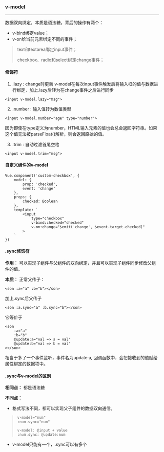### v-model
---

数据双向绑定，本质是语法糖，背后的操作有两个：
- v-bind绑定value；
- v-on给当前元素绑定不同的事件；
> text和textarea绑定input事件；
>
> checkbox、radio和select绑定change事件；

#### 修饰符
1. .lazy : change时更新
v-model在每次input事件触发后将输入框的值与数据进行绑定，加上.lazy后转为在change事件之后进行同步
```
<input v-model.lazy="msg">
```

2. .number : 输入值转为数值类型
```
<input v-model.number="age" type="number">
```
因为即使在type定义为number，HTML输入元素的值也会总会返回字符串。如果这个值无法被parseFloat()解析，则会返回原始的值。

3. .trim : 自动过滤首尾空格
```
<input v-model.trim="msg">
```

#### 自定义组件的v-model
```
Vue.component('custom-checkbox', {
    model: {
        prop: 'checked',
        event: 'change'
    },
    props: {
        checked: Boolean
    },
    template: `
        <input
            type="checkbox"
            v-bind:checked="checked"
            v-on:change="$emit('change', $event.target.checked)"
        >
    `
})
```

#### .sync修饰符
**作用：** 可以实现子组件与父组件的双向绑定，并且可以实现子组件同步修改父组件的值。

**本质：** 
正常父传子：
```
<son :a="a" :b="b"></son>
```
加上.sync后父传子
```
<son :a.sync="a" :b.sync="b"></son>
```
它等价于
```
<son
    :a="a"
    :b="b"
    @update:a="val => a = val"
    @update:b="val => b = val"
></son>
```
相当于多了一个事件监听，事件名为update:a, 回调函数中，会把接收到的值赋给属性绑定的数据项中。

#### .sync与v-model的区别
**相同点：** 都是语法糖

**不同点：** 
- 格式写法不同，都可以实现父子组件的数据双向通信。
> ```
> v-model="num"
> :num.sync="num"
>
> v-model: @input + value
> :num.sync: @update:num 
> ```
- v-model只能有一个，.sync可以有多个